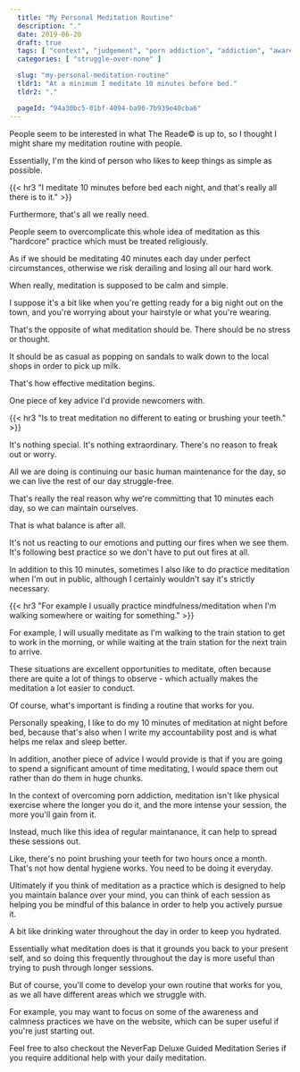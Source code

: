 ```yaml
---
  title: "My Personal Meditation Routine"
  description: "."
  date: 2019-06-20
  draft: true
  tags: [ "context", "judgement", "porn addiction", "addiction", "awareness", "awareness exercises", "perspective", "nofap", "neverfap", "neverfap deluxe" ]
  categories: [ "struggle-over-none" ]

  slug: "my-personal-meditation-routine"
  tldr1: "At a minimum I meditate 10 minutes before bed."
  tldr2: "."

  pageId: "94a30bc5-01bf-4094-ba90-7b939e40cba6"
---
```



People seem to be interested in what The Reade&copy; is up to, so I thought I might share my meditation routine with people.

Essentially, I'm the kind of person who likes to keep things as simple as possible.


{{< hr3 "I meditate 10 minutes before bed each night, and that's really all there is to it." >}}


Furthermore, that's all we really need.

People seem to overcomplicate this whole idea of meditation as this "hardcore" practice which must be treated religiously.

As if we should be meditating 40 minutes each day under perfect circumstances, otherwise we risk derailing and losing all our hard work.

When really, meditation is supposed to be calm and simple.

I suppose it's a bit like when you're getting ready for a big night out on the town, and you're worrying about your hairstyle or what you're wearing.

That's the opposite of what meditation should be. There should be no stress or thought.

It should be as casual as popping on sandals to walk down to the local shops in order to pick up milk.

That's how effective meditation begins.

One piece of key advice I'd provide newcomers with.


{{< hr3 "Is to treat meditation no different to eating or brushing your teeth." >}}


It's nothing special. It's nothing extraordinary. There's no reason to freak out or worry.

All we are doing is continuing our basic human maintenance for the day, so we can live the rest of our day struggle-free.

That's really the real reason why we're committing that 10 minutes each day, so we can maintain ourselves.

That is what balance is after all.

It's not us reacting to our emotions and putting our fires when we see them. It's following best practice so we don't have to put out fires at all.

In addition to this 10 minutes, sometimes I also like to do practice meditation when I'm out in public, although I certainly wouldn't say it's strictly necessary.


{{< hr3 "For example I usually practice mindfulness/meditation when I'm walking somewhere or waiting for something." >}}


For example, I will usually meditate as I'm walking to the train station to get to work in the morning, or while waiting at the train station for the next train to arrive.

These situations are excellent opportunities to meditate, often because there are quite a lot of things to observe - which actually makes the meditation a lot easier to conduct.

Of course, what's important is finding a routine that works for you.

Personally speaking, I like to do my 10 minutes of meditation at night before bed, because that's also when I write my accountability post and is what helps me relax and sleep better.

In addition, another piece of advice I would provide is that if you are going to spend a significant amount of time meditating, I would space them out rather than do them in huge chunks.

In the context of overcoming porn addiction, meditation isn't like physical exercise where the longer you do it, and the more intense your session, the more you'll gain from it.

Instead, much like this idea of regular maintanance, it can help to spread these sessions out.

Like, there's no point brushing your teeth for two hours once a month. That's not how dental hygiene works. You need to be doing it everyday.

Ultimately if you think of meditation as a practice which is designed to help you maintain balance over your mind, you can think of each session as helping you be mindful of this balance in order to help you actively pursue it.

A bit like drinking water throughout the day in order to keep you hydrated.

Essentially what meditation does is that it grounds you back to your present self, and so doing this frequently throughout the day is more useful than trying to push through longer sessions.

But of course, you'll come to develop your own routine that works for you, as we all have different areas which we struggle with.

For example, you may want to focus on some of the awareness and calmness practices we have on the website, which can be super useful if you're just starting out.

Feel free to also checkout the NeverFap Deluxe Guided Meditation Series if you require additional help with your daily meditation.
